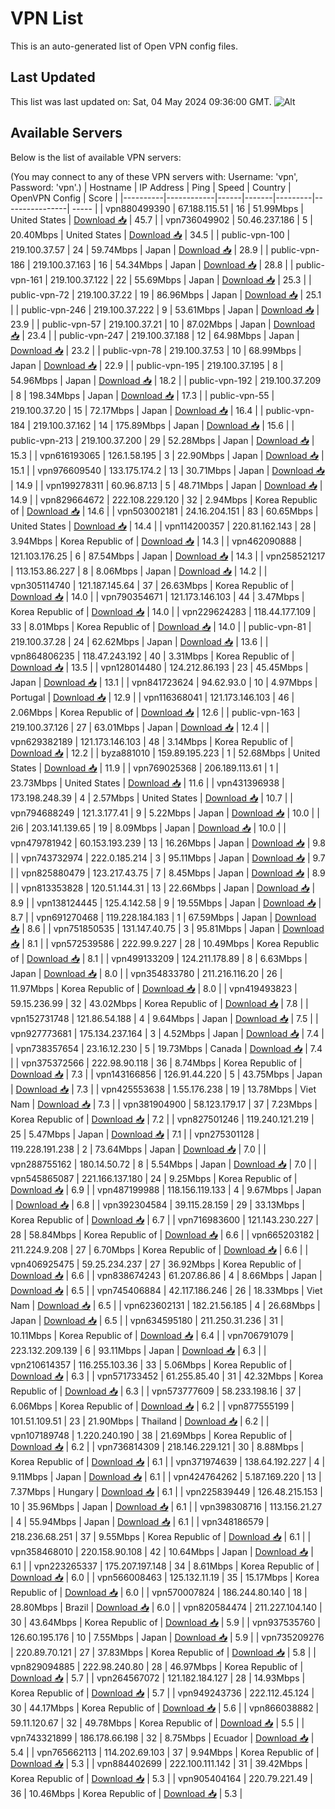 # VPN List

This is an auto-generated list of Open VPN config files.

## Last Updated

This list was last updated on: Sat, 04 May 2024 09:36:00 GMT.
![Alt](https://repobeats.axiom.co/api/embed/186b98318ef1479477931607c1ad7d823f12451f.svg "Repobeats analytics image")

## Available Servers

Below is the list of available VPN servers:

(You may connect to any of these VPN servers with: Username: 'vpn', Password: 'vpn'.)
| Hostname | IP Address | Ping | Speed | Country | OpenVPN Config | Score |
|----------|------------|------|-------|---------|----------------| ----- |
| vpn880499390 | 67.188.115.51 | 16 | 51.99Mbps | United States | [Download 📥](./configs/server_0_US.ovpn) | 45.7 |
| vpn736049902 | 50.46.237.186 | 5 | 20.40Mbps | United States | [Download 📥](./configs/server_1_US.ovpn) | 34.5 |
| public-vpn-100 | 219.100.37.57 | 24 | 59.74Mbps | Japan | [Download 📥](./configs/server_2_JP.ovpn) | 28.9 |
| public-vpn-186 | 219.100.37.163 | 16 | 54.34Mbps | Japan | [Download 📥](./configs/server_3_JP.ovpn) | 28.8 |
| public-vpn-161 | 219.100.37.122 | 22 | 55.69Mbps | Japan | [Download 📥](./configs/server_4_JP.ovpn) | 25.3 |
| public-vpn-72 | 219.100.37.22 | 19 | 86.96Mbps | Japan | [Download 📥](./configs/server_5_JP.ovpn) | 25.1 |
| public-vpn-246 | 219.100.37.222 | 9 | 53.61Mbps | Japan | [Download 📥](./configs/server_6_JP.ovpn) | 23.9 |
| public-vpn-57 | 219.100.37.21 | 10 | 87.02Mbps | Japan | [Download 📥](./configs/server_7_JP.ovpn) | 23.4 |
| public-vpn-247 | 219.100.37.188 | 12 | 64.98Mbps | Japan | [Download 📥](./configs/server_8_JP.ovpn) | 23.2 |
| public-vpn-78 | 219.100.37.53 | 10 | 68.99Mbps | Japan | [Download 📥](./configs/server_9_JP.ovpn) | 22.9 |
| public-vpn-195 | 219.100.37.195 | 8 | 54.96Mbps | Japan | [Download 📥](./configs/server_10_JP.ovpn) | 18.2 |
| public-vpn-192 | 219.100.37.209 | 8 | 198.34Mbps | Japan | [Download 📥](./configs/server_11_JP.ovpn) | 17.3 |
| public-vpn-55 | 219.100.37.20 | 15 | 72.17Mbps | Japan | [Download 📥](./configs/server_12_JP.ovpn) | 16.4 |
| public-vpn-184 | 219.100.37.162 | 14 | 175.89Mbps | Japan | [Download 📥](./configs/server_13_JP.ovpn) | 15.6 |
| public-vpn-213 | 219.100.37.200 | 29 | 52.28Mbps | Japan | [Download 📥](./configs/server_14_JP.ovpn) | 15.3 |
| vpn616193065 | 126.1.58.195 | 3 | 22.90Mbps | Japan | [Download 📥](./configs/server_15_JP.ovpn) | 15.1 |
| vpn976609540 | 133.175.174.2 | 13 | 30.71Mbps | Japan | [Download 📥](./configs/server_16_JP.ovpn) | 14.9 |
| vpn199278311 | 60.96.87.13 | 5 | 48.71Mbps | Japan | [Download 📥](./configs/server_17_JP.ovpn) | 14.9 |
| vpn829664672 | 222.108.229.120 | 32 | 2.94Mbps | Korea Republic of | [Download 📥](./configs/server_18_KR.ovpn) | 14.6 |
| vpn503002181 | 24.16.204.151 | 83 | 60.65Mbps | United States | [Download 📥](./configs/server_19_US.ovpn) | 14.4 |
| vpn114200357 | 220.81.162.143 | 28 | 3.94Mbps | Korea Republic of | [Download 📥](./configs/server_20_KR.ovpn) | 14.3 |
| vpn462090888 | 121.103.176.25 | 6 | 87.54Mbps | Japan | [Download 📥](./configs/server_21_JP.ovpn) | 14.3 |
| vpn258521217 | 113.153.86.227 | 8 | 8.06Mbps | Japan | [Download 📥](./configs/server_22_JP.ovpn) | 14.2 |
| vpn305114740 | 121.187.145.64 | 37 | 26.63Mbps | Korea Republic of | [Download 📥](./configs/server_23_KR.ovpn) | 14.0 |
| vpn790354671 | 121.173.146.103 | 44 | 3.47Mbps | Korea Republic of | [Download 📥](./configs/server_24_KR.ovpn) | 14.0 |
| vpn229624283 | 118.44.177.109 | 33 | 8.01Mbps | Korea Republic of | [Download 📥](./configs/server_25_KR.ovpn) | 14.0 |
| public-vpn-81 | 219.100.37.28 | 24 | 62.62Mbps | Japan | [Download 📥](./configs/server_26_JP.ovpn) | 13.6 |
| vpn864806235 | 118.47.243.192 | 40 | 3.31Mbps | Korea Republic of | [Download 📥](./configs/server_27_KR.ovpn) | 13.5 |
| vpn128014480 | 124.212.86.193 | 23 | 45.45Mbps | Japan | [Download 📥](./configs/server_28_JP.ovpn) | 13.1 |
| vpn841723624 | 94.62.93.0 | 10 | 4.97Mbps | Portugal | [Download 📥](./configs/server_29_PT.ovpn) | 12.9 |
| vpn116368041 | 121.173.146.103 | 46 | 2.06Mbps | Korea Republic of | [Download 📥](./configs/server_30_KR.ovpn) | 12.6 |
| public-vpn-163 | 219.100.37.126 | 27 | 63.01Mbps | Japan | [Download 📥](./configs/server_31_JP.ovpn) | 12.4 |
| vpn629382189 | 121.173.146.103 | 48 | 3.14Mbps | Korea Republic of | [Download 📥](./configs/server_32_KR.ovpn) | 12.2 |
| byza881010 | 159.89.195.223 | 1 | 52.68Mbps | United States | [Download 📥](./configs/server_33_US.ovpn) | 11.9 |
| vpn769025368 | 206.189.113.61 | 1 | 23.73Mbps | United States | [Download 📥](./configs/server_34_US.ovpn) | 11.6 |
| vpn431396938 | 173.198.248.39 | 4 | 2.57Mbps | United States | [Download 📥](./configs/server_35_US.ovpn) | 10.7 |
| vpn794688249 | 121.3.177.41 | 9 | 5.22Mbps | Japan | [Download 📥](./configs/server_36_JP.ovpn) | 10.0 |
| 2i6 | 203.141.139.65 | 19 | 8.09Mbps | Japan | [Download 📥](./configs/server_37_JP.ovpn) | 10.0 |
| vpn479781942 | 60.153.193.239 | 13 | 16.26Mbps | Japan | [Download 📥](./configs/server_38_JP.ovpn) | 9.8 |
| vpn743732974 | 222.0.185.214 | 3 | 95.11Mbps | Japan | [Download 📥](./configs/server_39_JP.ovpn) | 9.7 |
| vpn825880479 | 123.217.43.75 | 7 | 8.45Mbps | Japan | [Download 📥](./configs/server_40_JP.ovpn) | 8.9 |
| vpn813353828 | 120.51.144.31 | 13 | 22.66Mbps | Japan | [Download 📥](./configs/server_41_JP.ovpn) | 8.9 |
| vpn138124445 | 125.4.142.58 | 9 | 19.55Mbps | Japan | [Download 📥](./configs/server_42_JP.ovpn) | 8.7 |
| vpn691270468 | 119.228.184.183 | 1 | 67.59Mbps | Japan | [Download 📥](./configs/server_43_JP.ovpn) | 8.6 |
| vpn751850535 | 131.147.40.75 | 3 | 95.81Mbps | Japan | [Download 📥](./configs/server_44_JP.ovpn) | 8.1 |
| vpn572539586 | 222.99.9.227 | 28 | 10.49Mbps | Korea Republic of | [Download 📥](./configs/server_45_KR.ovpn) | 8.1 |
| vpn499133209 | 124.211.178.89 | 8 | 6.63Mbps | Japan | [Download 📥](./configs/server_46_JP.ovpn) | 8.0 |
| vpn354833780 | 211.216.116.20 | 26 | 11.97Mbps | Korea Republic of | [Download 📥](./configs/server_47_KR.ovpn) | 8.0 |
| vpn419493823 | 59.15.236.99 | 32 | 43.02Mbps | Korea Republic of | [Download 📥](./configs/server_48_KR.ovpn) | 7.8 |
| vpn152731748 | 121.86.54.188 | 4 | 9.64Mbps | Japan | [Download 📥](./configs/server_49_JP.ovpn) | 7.5 |
| vpn927773681 | 175.134.237.164 | 3 | 4.52Mbps | Japan | [Download 📥](./configs/server_50_JP.ovpn) | 7.4 |
| vpn738357654 | 23.16.12.230 | 5 | 19.73Mbps | Canada | [Download 📥](./configs/server_51_CA.ovpn) | 7.4 |
| vpn375372566 | 222.98.90.118 | 36 | 8.74Mbps | Korea Republic of | [Download 📥](./configs/server_52_KR.ovpn) | 7.3 |
| vpn143166856 | 126.91.44.220 | 5 | 43.75Mbps | Japan | [Download 📥](./configs/server_53_JP.ovpn) | 7.3 |
| vpn425553638 | 1.55.176.238 | 19 | 13.78Mbps | Viet Nam | [Download 📥](./configs/server_54_VN.ovpn) | 7.3 |
| vpn381904900 | 58.123.179.17 | 37 | 7.23Mbps | Korea Republic of | [Download 📥](./configs/server_55_KR.ovpn) | 7.2 |
| vpn827501246 | 119.240.121.219 | 25 | 5.47Mbps | Japan | [Download 📥](./configs/server_56_JP.ovpn) | 7.1 |
| vpn275301128 | 119.228.191.238 | 2 | 73.64Mbps | Japan | [Download 📥](./configs/server_57_JP.ovpn) | 7.0 |
| vpn288755162 | 180.14.50.72 | 8 | 5.54Mbps | Japan | [Download 📥](./configs/server_58_JP.ovpn) | 7.0 |
| vpn545865087 | 221.166.137.180 | 24 | 9.25Mbps | Korea Republic of | [Download 📥](./configs/server_59_KR.ovpn) | 6.9 |
| vpn487199988 | 118.156.119.133 | 4 | 9.67Mbps | Japan | [Download 📥](./configs/server_60_JP.ovpn) | 6.8 |
| vpn392304584 | 39.115.28.159 | 29 | 33.13Mbps | Korea Republic of | [Download 📥](./configs/server_61_KR.ovpn) | 6.7 |
| vpn716983600 | 121.143.230.227 | 28 | 58.84Mbps | Korea Republic of | [Download 📥](./configs/server_62_KR.ovpn) | 6.6 |
| vpn665203182 | 211.224.9.208 | 27 | 6.70Mbps | Korea Republic of | [Download 📥](./configs/server_63_KR.ovpn) | 6.6 |
| vpn406925475 | 59.25.234.237 | 27 | 36.92Mbps | Korea Republic of | [Download 📥](./configs/server_64_KR.ovpn) | 6.6 |
| vpn838674243 | 61.207.86.86 | 4 | 8.66Mbps | Japan | [Download 📥](./configs/server_65_JP.ovpn) | 6.5 |
| vpn745406884 | 42.117.186.246 | 26 | 18.33Mbps | Viet Nam | [Download 📥](./configs/server_66_VN.ovpn) | 6.5 |
| vpn623602131 | 182.21.56.185 | 4 | 26.68Mbps | Japan | [Download 📥](./configs/server_67_JP.ovpn) | 6.5 |
| vpn634595180 | 211.250.31.236 | 31 | 10.11Mbps | Korea Republic of | [Download 📥](./configs/server_68_KR.ovpn) | 6.4 |
| vpn706791079 | 223.132.209.139 | 6 | 93.11Mbps | Japan | [Download 📥](./configs/server_69_JP.ovpn) | 6.3 |
| vpn210614357 | 116.255.103.36 | 33 | 5.06Mbps | Korea Republic of | [Download 📥](./configs/server_70_KR.ovpn) | 6.3 |
| vpn571733452 | 61.255.85.40 | 31 | 42.32Mbps | Korea Republic of | [Download 📥](./configs/server_71_KR.ovpn) | 6.3 |
| vpn573777609 | 58.233.198.16 | 37 | 6.06Mbps | Korea Republic of | [Download 📥](./configs/server_72_KR.ovpn) | 6.2 |
| vpn877555199 | 101.51.109.51 | 23 | 21.90Mbps | Thailand | [Download 📥](./configs/server_73_TH.ovpn) | 6.2 |
| vpn107189748 | 1.220.240.190 | 38 | 21.69Mbps | Korea Republic of | [Download 📥](./configs/server_74_KR.ovpn) | 6.2 |
| vpn736814309 | 218.146.229.121 | 30 | 8.88Mbps | Korea Republic of | [Download 📥](./configs/server_75_KR.ovpn) | 6.1 |
| vpn371974639 | 138.64.192.227 | 4 | 9.11Mbps | Japan | [Download 📥](./configs/server_76_JP.ovpn) | 6.1 |
| vpn424764262 | 5.187.169.220 | 13 | 7.37Mbps | Hungary | [Download 📥](./configs/server_77_HU.ovpn) | 6.1 |
| vpn225839449 | 126.48.215.153 | 10 | 35.96Mbps | Japan | [Download 📥](./configs/server_78_JP.ovpn) | 6.1 |
| vpn398308716 | 113.156.21.27 | 4 | 55.94Mbps | Japan | [Download 📥](./configs/server_79_JP.ovpn) | 6.1 |
| vpn348186579 | 218.236.68.251 | 37 | 9.55Mbps | Korea Republic of | [Download 📥](./configs/server_80_KR.ovpn) | 6.1 |
| vpn358468010 | 220.158.90.108 | 42 | 10.64Mbps | Japan | [Download 📥](./configs/server_81_JP.ovpn) | 6.1 |
| vpn223265337 | 175.207.197.148 | 34 | 8.61Mbps | Korea Republic of | [Download 📥](./configs/server_82_KR.ovpn) | 6.0 |
| vpn566008463 | 125.132.11.19 | 35 | 15.17Mbps | Korea Republic of | [Download 📥](./configs/server_83_KR.ovpn) | 6.0 |
| vpn570007824 | 186.244.80.140 | 18 | 28.80Mbps | Brazil | [Download 📥](./configs/server_84_BR.ovpn) | 6.0 |
| vpn820584474 | 211.227.104.140 | 30 | 43.64Mbps | Korea Republic of | [Download 📥](./configs/server_85_KR.ovpn) | 5.9 |
| vpn937535760 | 126.60.195.176 | 10 | 7.55Mbps | Japan | [Download 📥](./configs/server_86_JP.ovpn) | 5.9 |
| vpn735209276 | 220.89.70.121 | 27 | 37.83Mbps | Korea Republic of | [Download 📥](./configs/server_87_KR.ovpn) | 5.8 |
| vpn829094885 | 222.98.240.80 | 28 | 46.97Mbps | Korea Republic of | [Download 📥](./configs/server_88_KR.ovpn) | 5.7 |
| vpn264567072 | 121.182.184.127 | 28 | 14.93Mbps | Korea Republic of | [Download 📥](./configs/server_89_KR.ovpn) | 5.7 |
| vpn949243736 | 222.112.45.124 | 30 | 44.17Mbps | Korea Republic of | [Download 📥](./configs/server_90_KR.ovpn) | 5.6 |
| vpn866038882 | 59.11.120.67 | 32 | 49.78Mbps | Korea Republic of | [Download 📥](./configs/server_91_KR.ovpn) | 5.5 |
| vpn743321899 | 186.178.66.198 | 32 | 8.75Mbps | Ecuador | [Download 📥](./configs/server_92_EC.ovpn) | 5.4 |
| vpn765662113 | 114.202.69.103 | 37 | 9.94Mbps | Korea Republic of | [Download 📥](./configs/server_93_KR.ovpn) | 5.3 |
| vpn884402699 | 222.100.111.142 | 31 | 39.42Mbps | Korea Republic of | [Download 📥](./configs/server_94_KR.ovpn) | 5.3 |
| vpn905404164 | 220.79.221.49 | 36 | 10.46Mbps | Korea Republic of | [Download 📥](./configs/server_95_KR.ovpn) | 5.3 |
